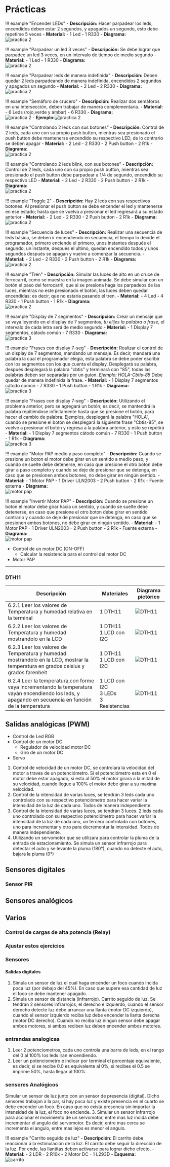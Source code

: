 # Prácticas

!!! example "Encender LEDs"
    - **Descripción:** Hacer parpadear los leds, encendidos deben estar 2 segundos, y apagados un segundo, esto debe repetirse 5 veces
    - **Material:** 
        - 1 Led
        - 1 R330 
    - **Diagrama:** <br> ![practica 2](imgs/1.2_pract.png)


!!! example "Parpadear un led 3 veces"
    - **Descripción:** Se debe lograr que parpadee un led 3 veces, en un intervalo de tiempo de medio segundo
    - **Material:** 
        - 1 Led
        - 1 R330 
    - **Diagrama:** <br> ![practica 2](imgs/1.2_pract.png)

!!! example "Parpadear leds de manera indefinida"
    - **Descripción:** Deben quedar 2 leds parpadeando de manera indefinida, encendidos 2 segundos y apagados un segundo
    - **Material:** 
        - 2 Led
        - 2 R330 
    - **Diagrama:** <br> ![practica 2](imgs/1.2_pract.png)


!!! example "Semáforo de crucero"
    - **Descripción:** Realizar dos semáforos en una intersección, deben trabajar de manera complementaria.
    - **Material:** 
        - 6 Leds (rojo,verde y ámbar)
        - 6 R330 
    - **Diagrama:** <br> ![practica 2](imgs/1.2.4_pract.png)
    - **Ejemplo:**![practica 2](imgs/semaforo.jpg)



!!! example "Controlando 2 leds con sus botones"
    - **Descripción:** Control de 2 leds, cada uno con su propio push button, mientras sea presionado el push button debe mantenerse encendido su respectivo LED, de lo contrario se deben apagar
    - **Material:** 
        - 2 Led
        - 2 R330 
        - 2 Push button
        - 2 R1k
    - **Diagrama:** <br> ![practica 2](imgs/2.1.4_pract.png)


!!! example "Controlando 2 leds blink, con sus botones"
    - **Descripción:** Control de 2 leds, cada uno con su propio push button, mientras sea presionado el push button debe parpadear a 1/4 de segundo, encendido su respectivo LED
    - **Material:** 
        - 2 Led
        - 2 R330 
        - 2 Push button
        - 2 R1k
    - **Diagrama:** <br> ![practica 2](imgs/2.1.4_pract.png)


!!! example "Toggle 2"
    - **Descripción:** Hay 2 leds con sus respectivos botones. Al presionar el push button se debe encender el led y mantenerse en ese estado; hasta que se vuelva a presionar el led regresará a su estado anterior
    - **Material:** 
        - 2 Led
        - 2 R330 
        - 2 Push button
        - 2 R1k
    - **Diagrama:** <br> ![practica 2](imgs/2.1.4_pract.png)

!!! example "Secuencia de luces"
    - **Descripción:** Realizar una secuencia de leds básica, se deben ir encendiendo en secuencia, el tiempo lo decide el programador, primero enciende el primero, unos instantes después el segundo, un instante, después el ultimo, quedan encendido todos y unos segundos después se apagan y vuelve a comenzar la secuencia.
    - **Material:** 
        - 2 Led
        - 2 R330 
        - 2 Push button
        - 2 R1k
    - **Diagrama:** <br> ![practica 2](imgs/secuencia.png)

!!! example "Tren"
    - **Descripción:** Simular las luces de alto en un cruce de ferrocarril, como se muestra en la imagen animada. Se debe simular con un botón el paso del ferrocarril, que si se presiona haga los parpadeos de las luces, mientras no este presionado el botón, las luces deben quedar encendidas; es decir, que no estaría pasando el tren. 
    - **Material:** 
        - 4 Led
        - 4 R330 
        - 1 Push button
        - 1 R1k
    - **Diagrama:** <br> ![practica 2](imgs/ferrocarril.gif)

!!! example "Display de 7 segmentos"
    - **Descripción:** Crear un mensaje que se vaya leyendo en el display de 7 segmentos, *tu elijes la palabra o frase*, el intervalo de cada letra será de medio segundo
    - **Material:** 
        - 1 Display 7 segmentos, cátodo común
        - 7 R330 
    - **Diagrama:** <br> ![practica 3](imgs/3.1.1_pract.png)

!!! example "Frases con display 7-seg"
    - **Descripción:** Realizar el control de un display de 7 segmentos, mandando un mensaje. Es decir, mandará una palabra la cual el programador elegía, esta palabra se debe poder escribir con los segmentos con los que cuenta el display. 
    Desplegará su palabra, después desplegará la palabra "cbtis" y terminará con "85", todas las palabras deben ser separadas por un guion. *Ejemplo: HOLA-Cbtis-85*
    Debe quedar de manera indefinida la frase.
    - **Material:** 
        - 1 Display 7 segmentos cátodo común
        - 7 R330 
        - 1 Push button
        - 1 R1k
    - **Diagrama:** <br> ![practica 3](imgs/3.1.1_pract.png)

!!! example "Frases con display 7-seg"
    - **Descripción:** Utilizando el problema anterior, pero se agregará un botón; es decir, se mantendrá la palabra repitiéndose infinitamente hasta que se presione el botón, para hacer el cambio de palabra. Ejemplos, desplegará la palabra "HOLA", cuando se presione el botón se desplegará la siguiente frase "Cbtis-85", se vuelve a presionar el botón y regresa a la palabra anterior, y esto se repetirá
    - **Material:** 
        - 1 Display 7 segmentos cátodo común
        - 7 R330 
        - 1 Push button
        - 1 R1k
    - **Diagrama:** <br> ![practica 3](imgs/3.1.4_pract.png)


!!! example "Motor PAP medio y paso completo"
    - **Descripción:** Cuando se presione un boton el motor debe girar en un sentido a medio paso, y cuando se suelte debe detenerse, en caso que presione el otro boton debe girar a paso completo y cuando se deje de presionar que se detenga, en caso que se presionen ambos botones, no debe girar en ningún sentido.
    - **Material:** 
        - 1 Motor PAP
        - 1 Driver ULN2003
        - 2 Push button
        - 2 R1k
        - Fuente externa
    - **Diagrama:** <br>![motor pap](imgs/motor_pap_push.png)

!!! example "Invertir Motor PAP"
    - **Descripción:** Cuando se presione un boton el motor debe girar hacia un sentido, y cuando se suelte debe detenerse, en caso que presione el otro boton debe girar en sentido contrario y cuando se deje de presionar que se detenga, en caso que se presionen ambos botones, no debe girar en ningún sentido.
    - **Material:** 
        - 1 Motor PAP
        - 1 Driver ULN2003
        - 2 Push button
        - 2 R1k
        - Fuente externa
    - **Diagrama:** <br>![motor pap](imgs/motor_pap_push.png)

- Control de un motor DC (ON-OFF)
  - Calcular la resistencia para el control del motor DC
- Motor PAP

---

### DTH11

Descripción| Materiales | Diagrama pictórico 
-|-|-
6.2.1 Leer los valores de Temperatura y humedad relativa en la terminal|1 DTH11<br>|![DTH11](imgs/dth11_1.png)
6.2.2 Leer los valores de Temperatura y humedad mostrandolo en la LCD|1 DTH11<br>1 LCD con I2C|![DTH11](imgs/dth11_lcd.png)
6.2.3 Leer los valores de Temperatura y humedad mostrandolo en la LCD, mostrar la temperatura en grados celsius y grados farenheit|1 DTH11<br>1 LCD con I2C|![DTH11](imgs/dth11_lcd.png)
6.2.4 Leer la temperatura,con forme vaya incrementando la temperatura vayán encendiendo los leds, y apagando en secuencia en función de la temperatura|1 LCD con I2C <br>3 LEDs<br>3 Resistencias|![DTH11](imgs/dth11_lcd_leds.png)

## Salidas analógicas (PWM)

- Control de Led RGB
- Control de un motor DC
  - Regulador de velocidad motor DC
  - Giro de un motor DC
- Servo

1. Control de velocidad de un motor DC, se controlara la velocidad del motor a traves de un potenciómetro. Si el potenciómetro esta en 0 el motor debe estar apagado, si esta al 50% el motor girara a la mitad de su velocidad, cuando llegue a 100% el motor debe girar a su maxima velocidad.
2. Control de la intensidad de varias luces, se tendrán 3 leds cada uno controlado con su respectivo potenciómetro para hacer variar la intensidad de la luz de cada uno. Todos de manera independiente.
3. Control de la intensidad de varias luces, se tendrán 3 luces. 2 leds cada uno controlado con su respectivo potenciómetro para hacer variar la intensidad de la luz de cada uno, un tercero controlado con botones, uno para incrementar y otro para decrementar la intensidad. Todos de manera independiente.
4. Utilizando un servomotor que se utilizara para controlar la pluma de la entrada de estacionamiento. Se simula un sensor infrarrojo para detectar el auto y se levante la pluma (180°), cuando no detecte el auto, bajara la pluma (0°)

## Sensores digitales

### Sensor PIR

## Sensores analógicos

## Varios

### Control de cargas de alta potencia (Relay)

### Ajustar estos ejercicios

### Sensores

#### Salidas digitales 
1. Simula un sensor de luz el cual haga encender un foco cuando incida poca luz (por debajo del 45%). En caso que supere esa cantidad de luz el foco se debe mantener apagado.
2. Simula un sensor de distancia (infrarrojo). Carrito seguido de luz. Se tendran 2 sensores infrarrojos, el derecho e izquierdo, cuando el sensor derecho detecte luz debe arrancar una llanta (motor DC izquierdo), cuando el sensor izquierdo reciba luz debe encender la llanta derecha (motor DC derecho). Cuando no reciba luz ningun sensor debe apagar ambos motores, si ambos reciben luz deben encender ambos motores.

### entrandas analogicas

1. Leer 2 potenciometros, cada uno controla una barra de leds, en el rango del 0 al 100% los leds iran encendiendo.
2. Leer un potenciometro e indicar por terminal el porcentaje equivalente, es decir, si se recibe 0.0 es equivalente al 0%, si recibes el 0.5 se imprime 50%, hasta llegar al 100%.

### sensores Analógicos

Simular un sensor de luz junto con un sensor de presencia (digital). Dicho sensores trabajan a la par, si hay poca luz y existe presencia en el cuarto se debe encender un foco. En caso que no exista presencia sin importar la intensidad de la luz, el foco no enciende.
3. Simular un sensor infrarrojo para accionar el movimiento de un servomotor, entre mas luz incida debe incrementar el angulo del servomotor. Es decir, entre mas cerca se incrementa el angulo, entre mas lejos es menor el angulo.

!!! example "Carrito seguido de luz"
    - **Descripción:** El carrito debe reaccionar a la estimulación de la luz. El carrito debe seguir la dirección de la luz. Por ende, las llantitas deben activarse para lograr dicho efecto.
    - **Material:** 
        - 2 LDR
        - 2 R10k
        - 2 Motor DC
        - 1 L293D
    - **Esquema:** <br>![carrito](imgs/carrito.svg)